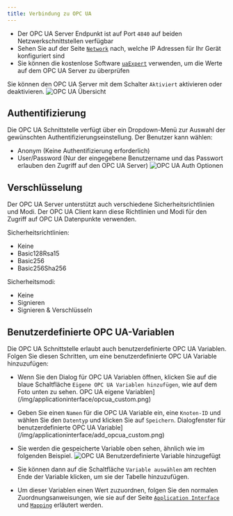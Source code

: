 ```yaml
---
title: Verbindung zu OPC UA
---
```


- Der OPC UA Server Endpunkt ist auf Port `4840` auf beiden Netzwerkschnittstellen verfügbar
- Sehen Sie auf der Seite [`Network`](Network.md) nach, welche IP Adressen für Ihr Gerät konfiguriert sind
- Sie können die kostenlose Software [`uaExpert`](https://www.unified-automation.com/products/development-tools/uaexpert.html) verwenden, um die Werte auf dem OPC UA Server zu überprüfen

Sie können den OPC UA Server mit dem Schalter `Aktiviert` aktivieren oder deaktivieren.
![OPC UA Übersicht](/img/applicationinterface/opcua_overview.png)

## Authentifizierung

Die OPC UA Schnittstelle verfügt über ein Dropdown-Menü zur Auswahl der gewünschten Authentifizierungseinstellung. Der Benutzer kann wählen:

- Anonym (Keine Authentifizierung erforderlich)
- User/Password (Nur der eingegebene Benutzername und das Passwort erlauben den Zugriff auf den OPC UA Server)
  ![OPC UA Auth Optionen](/img/applicationinterface/opcua_auth.png)

## Verschlüsselung

Der OPC UA Server unterstützt auch verschiedene Sicherheitsrichtlinien und Modi. Der OPC UA Client kann diese Richtlinien und Modi für den Zugriff auf OPC UA Datenpunkte verwenden.

Sicherheitsrichtlinien:

- Keine
- Basic128Rsa15
- Basic256
- Basic256Sha256

Sicherheitsmodi:

- Keine
- Signieren
- Signieren & Verschlüsseln

## Benutzerdefinierte OPC UA-Variablen

Die OPC UA Schnittstelle erlaubt auch benutzerdefinierte OPC UA Variablen. Folgen Sie diesen Schritten, um eine benutzerdefinierte OPC UA Variable hinzuzufügen:

- Wenn Sie den Dialog für OPC UA Variablen öffnen, klicken Sie auf die blaue Schaltfläche `Eigene OPC UA Variablen hinzufügen`, wie auf dem Foto unten zu sehen.
  OPC UA eigene Variablen](/img/applicationinterface/opcua_custom.png)

- Geben Sie einen `Namen` für die OPC UA Variable ein, eine `Knoten-ID` und wählen Sie den `Datentyp` und klicken Sie auf `Speichern`.
  Dialogfenster für benutzerdefinierte OPC UA Variable](/img/applicationinterface/add_opcua_custom.png)

- Sie werden die gespeicherte Variable oben sehen, ähnlich wie im folgenden Beispiel.
  ![OPC UA Benutzerdefinierte Variable hinzugefügt](/img/applicationinterface/added_new_opcua_variable.png)

- Sie können dann auf die Schaltfläche `Variable auswählen` am rechten Ende der Variable klicken, um sie der Tabelle hinzuzufügen.
- Um dieser Variablen einen Wert zuzuordnen, folgen Sie den normalen Zuordnungsanweisungen, wie sie auf der Seite [`Application Interface`](ApplicationInterface.md) und [`Mapping`](Mapping.md) erläutert werden.
